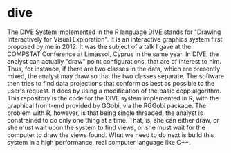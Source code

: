 # dive
The DIVE System implemented in the R language
DIVE stands for "Drawing Interactively for Visual Exploration".
It is an interactive graphics system first proposed by me in 2012.
It was the subject of a talk I gave at the COMPSTAT Conference at Limassol, Cyprus in the same year.
In DIVE, the analyst can actually "draw" point configurations, that are of interest to him.
Thus, for instance, if there are two classes in the data, which are presently mixed, the analyst may draw so that the two classes separate.
The software then tries to find data projections that conform as best as possible to the user's request.
It does by using a modification of the basic cepp algorithm.
This repository is the code for the DIVE system implemented in R, with the graphical fromt-end provided by GGobi, via the RGGobi package.
The problem with R, however, is that being single threaded, the analyst is constrained to do only one thing at a time.
That, is, she can either draw, or she must wait upon the system to find views, or she must wait for the computer to draw the views found.
What we need to do next is build this system in a high performance, real computer language like C++.

